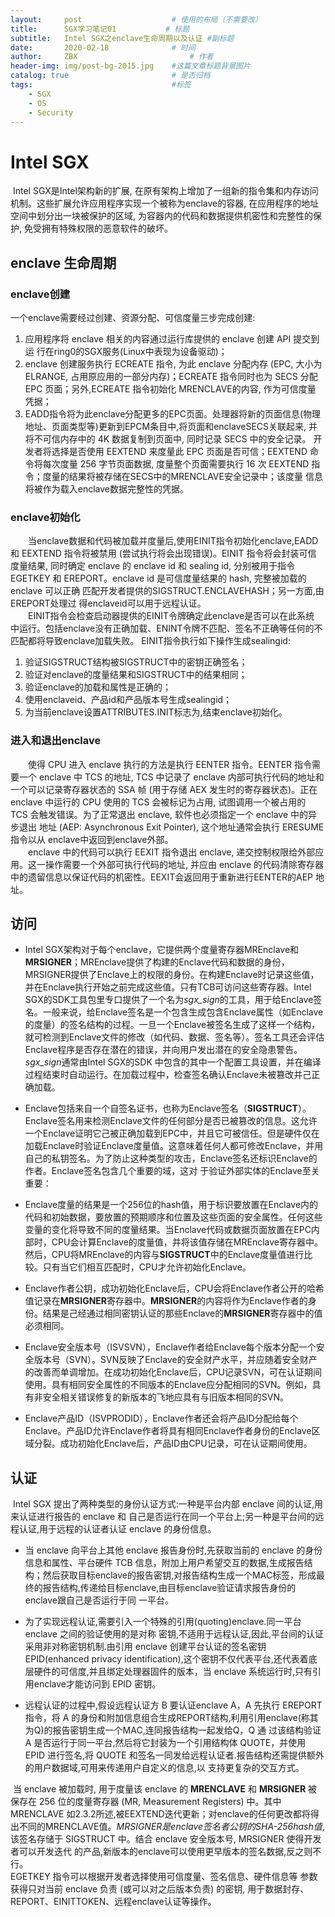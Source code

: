 ```yaml
---
layout:     post   				    # 使用的布局（不需要改）
title:      SGX学习笔记01			# 标题 
subtitle:   Intel SGX之enclave生命周期以及认证 #副标题
date:       2020-02-18 				# 时间
author:     ZBX 						# 作者
header-img: img/post-bg-2015.jpg 	#这篇文章标题背景图片
catalog: true 						# 是否归档
tags:								#标签
    - SGX
    - OS
    - Security
---
```


# Intel SGX

​        Intel SGX是Intel架构新的扩展, 在原有架构上增加了一组新的指令集和内存访问机制。这些扩展允许应用程序实现一个被称为enclave的容器, 在应用程序的地址空间中划分出一块被保护的区域, 为容器内的代码和数据提供机密性和完整性的保护, 免受拥有特殊权限的恶意软件的破坏。

## enclave 生命周期

### enclave创建
一个enclave需要经过创建、资源分配、可信度量三步完成创建: 
1. 应用程序将 enclave 相关的内容通过运行库提供的 enclave 创建 API 提交到运 行在ring0的SGX服务(Linux中表现为设备驱动)； 
2. enclave 创建服务执行 ECREATE 指令, 为此 enclave 分配内存 (EPC, 大小为 ELRANGE, 占用原应用的一部分内存)；ECREATE 指令同时也为 SECS 分配 EPC 页面；另外,ECREATE 指令初始化 MRENCLAVE的内容, 作为可信度量 凭据；  
3. EADD指令将为此enclave分配更多的EPC页面。处理器将新的页面信息(物理地址、页面类型等)更新到EPCM条目中,将页面和enclaveSECS关联起来, 并将不可信内存中的 4K 数据复制到页面中, 同时记录 SECS 中的安全记录。 开发者将选择是否使用 EEXTEND 来度量此 EPC 页面是否可信；EEXTEND 命令将每次度量 256 字节页面数据, 度量整个页面需要执行 16 次 EEXTEND 指令；度量的结果将被存储在SECS中的MRENCLAVE安全记录中；该度量 信息将被作为载入enclave数据完整性的凭据。

### enclave初始化
　　当enclave数据和代码被加载并度量后,使用EINIT指令初始化enclave,EADD 和 EEXTEND 指令将被禁用 (尝试执行将会出现错误)。EINIT 指令将会封装可信 度量结果, 同时确定 enclave 的 enclave id 和 sealing id, 分别被用于指令 EGETKEY 和 EREPORT。enclave id 是可信度量结果的 hash, 完整被加载的 enclave 可以正确 匹配开发者提供的SIGSTRUCT.ENCLAVEHASH；另一方面,由EREPORT处理过 得enclaveid可以用于远程认证。                
　　EINIT指令会检查启动器提供的EINIT令牌确定此enclave是否可以在此系统 中运行。包括enclave没有正确加载、ENINT令牌不匹配、签名不正确等任何的不 匹配都将导致enclave加载失败。 EINIT指令执行如下操作生成sealingid:  
1. 验证SIGSTRUCT结构被SIGSTRUCT中的密钥正确签名； 
2. 验证对enclave的度量结果和SIGSTRUCT中的结果相同； 
3. 验证enclave的加载和属性是正确的； 
4. 使用enclaveid、产品id和产品版本号生成sealingid； 
5. 为当前enclave设置ATTRIBUTES.INIT标志为,结束enclave初始化。

### 进入和退出enclave
　　使得 CPU 进入 enclave 执行的方法是执行 EENTER 指令。EENTER 指令需 要一个 enclave 中 TCS 的地址, TCS 中记录了 enclave 内部可执行代码的地址和 一个可以记录寄存器状态的 SSA 帧 (用于存储 AEX 发生时的寄存器状态)。正在 enclave 中运行的 CPU 使用的 TCS 会被标记为占用, 试图调用一个被占用的 TCS
会触发错误。为了正常退出 enclave, 软件也必须指定一个 enclave 中的异步退出 地址 (AEP: Asynchronous Exit Pointer), 这个地址通常会执行 ERESUME 指令以从 enclave中返回到enclave外部。  
　　enclave 中的代码可以执行 EEXIT 指令退出 enclave, 递交控制权限给外部应用。这一操作需要一个外部可执行代码的地址, 并应由 enclave 的代码清除寄存器 中的遗留信息以保证代码的机密性。EEXIT会返回用于重新进行EENTER的AEP 地址。

## 访问
- Intel SGX架构对于每个enclave，它提供两个度量寄存器MREnclave和**MRSIGNER**；MREnclave提供了构建的Enclave代码和数据的身份，MRSIGNER提供了Enclave上的权限的身份。在构建Enclave时记录这些值，并在Enclave执行开始之前完成这些值。只有TCB可访问这些寄存器。Intel SGX的SDK工具包里专口提供了一个名为*sgx\_sign*的工具，用于给Enclave签名。一般来说，给Enclave签名是一个包含生成包含Enclave属性（如Enclave的度量）的签名结构的过程。一旦一个Enclave被签名生成了这样一个结构，就可检测到Enclave文件的修改（如代码、数据、签名等）。签名工具还会评估Enclave程序是否存在潜在的错误，并向用户发出潜在的安全隐患警告。*sgx\_sign*通常由Intel SGX的SDK 中包含的其中一个配置工具设置，并在编译过程结束时自动运行。在加载过程中，检查签名确认Enclave未被篡改并己正确加载。

- Enclave包括来自一个自签名证书，也称为Enclave签名（**SIGSTRUCT**）。Enclave签名用来检测Enclave文件的任何部分是否已被篡改的信息。这允许一个Enclave证明它己被正确加载到EPC中，并且它可被信任。但是硬件仅在加载Enclave时验证Enclave度量值。这意味着任何人都可修改Enclave，并用自己的私钥签名。为了防止这种类型的攻击，Enclave签名还标识Enclave的作者。Enclave签名包含几个重要的域，这对
于验证外部实体的Enclave至关重要：

- Enclave度量的结果是一个256位的hash值，用于标识要放置在Enclave内的代码和初始数据，要放置的预期顺序和位置及这些页面的安全属性。任何这些变量的变化将导致不同的度量结果。当Enclave代码或数据页面放置在EPC内部时，CPU会计算Enclave的度量值，并将该值存储在MREnclave寄存器中。然后，CPU将MREnclave的内容与**SIGSTRUCT**中的Enclave度量值进行比较。只有当它们相互匹配时，CPU才允许初始化Enclave。

- Enclave作者公钥，成功初始化Enclave后，CPU会将Enclave作者公开的哈希值记录在**MRSIGNER**寄存器中。**MRSIGNER**的内容将作为Enclave作者的身份。结果是己经通过相同密钥认证的那些Enclave的**MRSIGNER**寄存器中的值必须相同。

- Enclave安全版本号（ISVSVN），Enclave作者给Enclave每个版本分配一个安全版本号（SVN）。SVN反映了Enclave的安全财产水平，并应随着安全财产的改善而单调增加。在成功初始化Enclave后，CPU记录SVN，可在认证期间使用。具有相同安全属性的不同版本的Enclave应分配相同的SVN。例如，具有非安全相关错误修复的新版本的飞地应具有与旧版本相同的SVN。

- Enclave产品ID（ISVPRODID），Enclave作者还会将产品ID分配给每个Enclave。产品ID允许Enclave作者将具有相同Enclave作者身份的Enclave区域分裂。成功初始化Enclave后，产品ID由CPU记录，可在认证期间使用。

## 认证
​        Intel SGX 提出了两种类型的身份认证方式:一种是平台内部 enclave 间的认证,用来认证进行报告的 enclave 和 自己是否运行在同一个平台上;另一种是平台间的远程认证,用于远程的认证者认证 enclave 的身份信息。

- 当 enclave 向平台上其他 enclave 报告身份时,先获取当前的 enclave 的身份信息和属性、平台硬件 TCB 信息，附加上用户希望交互的数据,生成报告结构；然后获取目标enclave的报告密钥,对报告结构生成一个MAC标签，形成最终的报告结构,传递给目标enclave,由目标enclave验证请求报告身份的enclave跟自己是否运行于同 一平台。

- 为了实现远程认证,需要引入一个特殊的引用(quoting)enclave.同一平台 enclave 之间的验证使用的是对称 密钥,不适用于远程认证,因此,平台间的认证采用非对称密钥机制.由引用 enclave 创建平台认证的签名密钥 EPID(enhanced privacy identification),这个密钥不仅代表平台,还代表着底层硬件的可信度,并且绑定处理器固件的版本，当 enclave 系统运行时,只有引用enclave才能访问到 EPID 密钥。

- 远程认证的过程中,假设远程认证方 B 要认证enclave A，A 先执行 EREPORT 指令，将 A 的身份和附加信息组合生成REPORT结构,利用引用enclave(称其为Q)的报告密钥生成一个MAC,连同报告结构一起发给Q，Q 通 过该结构验证 A 是否运行于同一平台,然后将它封装为一个引用结构体 QUOTE，并使用 EPID 进行签名,将 QUOTE 和签名一同发给远程认证者.报告结构还需提供额外的用户数据域,可用来传递用户自定义的信息,以 支持更复杂的交互方式。

​        当 enclave 被加载时, 用于度量该 enclave 的 **MRENCLAVE** 和 **MRSIGNER** 被 保存在 256 位的度量寄存器 (MR, Measurement Registers) 中。其中 MRENCLAVE 如2.3.2所述,被EEXTEND迭代更新；对enclave的任何更改都将得出不同的MRENCLAVE值。*MRSIGNER是enclave签名者公钥的SHA-256hash值*,该签名存储于 SIGSTRUCT 中。结合 enclave 安全版本号, MRSIGNER 使得开发者可以开发迭代 的产品,新版本的enclave可以使用更早版本的签名数据,反之则不行。   
EGETKEY 指令可以根据开发者选择使用可信度量、签名信息、硬件信息等 参数获得只对当前 enclave 负责 (或可以对之后版本负责) 的密钥, 用于数据封存、 REPORT、EINITTOKEN、远程enclave认证等操作。